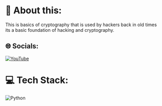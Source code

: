 # 💫 About this:
This is basics of cryptography that is used by hackers back in old times <br>its a basic foundation of hacking and cryptography.


## 🌐 Socials:
[![YouTube](https://img.shields.io/badge/YouTube-%23FF0000.svg?logo=YouTube&logoColor=white)](https://youtube.com/c/https://www.youtube.com/channel/UCCjdXFKa_bzIrlwjuZP39YA?sub_confirmation=1) 

# 💻 Tech Stack:
![Python](https://img.shields.io/badge/python-3670A0?style=for-the-badge&logo=python&logoColor=ffdd54)
